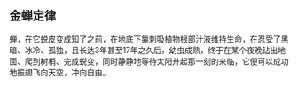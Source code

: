 ## 金蝉定律

蝉，在它蜕皮变成知了之前，在地底下靠刺吸植物根部汁液维持生命，在忍受了黑暗、冰冷、孤独，且长达3年甚至17年之久后，幼虫成熟，终于在某个夜晚钻出地面、爬到树梢、完成蜕变，同时静静地等待太阳升起那一刻的来临，它便可以成功地振翅飞向天空，冲向自由。
